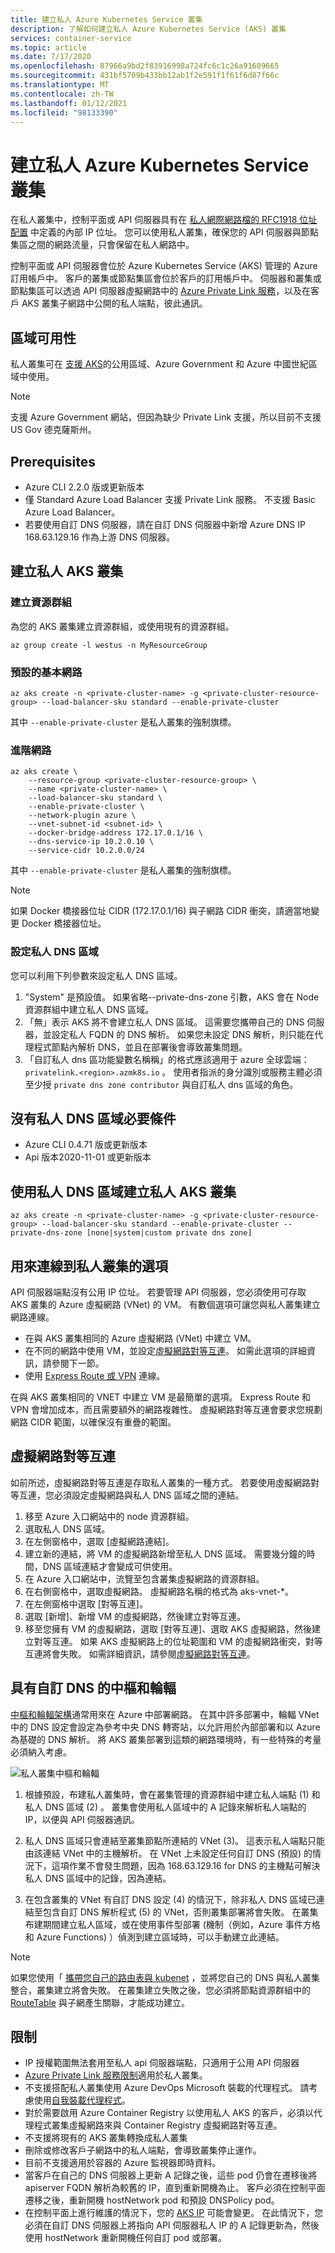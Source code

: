 ```yaml
---
title: 建立私人 Azure Kubernetes Service 叢集
description: 了解如何建立私人 Azure Kubernetes Service (AKS) 叢集
services: container-service
ms.topic: article
ms.date: 7/17/2020
ms.openlocfilehash: 87966a9bd2f83916998a724fc6c1c26a91609665
ms.sourcegitcommit: 431bf5709b433bb12ab1f2e591f1f61f6d87f66c
ms.translationtype: MT
ms.contentlocale: zh-TW
ms.lasthandoff: 01/12/2021
ms.locfileid: "98133390"
---
```

# <a name="create-a-private-azure-kubernetes-service-cluster"></a>建立私人 Azure Kubernetes Service 叢集

在私人叢集中，控制平面或 API 伺服器具有在 [私人網際網路檔的 RFC1918 位址配置](https://tools.ietf.org/html/rfc1918) 中定義的內部 IP 位址。 您可以使用私人叢集，確保您的 API 伺服器與節點集區之間的網路流量，只會保留在私人網路中。

控制平面或 API 伺服器會位於 Azure Kubernetes Service (AKS) 管理的 Azure 訂用帳戶中。 客戶的叢集或節點集區會位於客戶的訂用帳戶中。 伺服器和叢集或節點集區可以透過 API 伺服器虛擬網路中的 [Azure Private Link 服務][private-link-service]，以及在客戶 AKS 叢集子網路中公開的私人端點，彼此通訊。

## <a name="region-availability"></a>區域可用性

私人叢集可在 [支援 AKS](https://azure.microsoft.com/global-infrastructure/services/?products=kubernetes-service)的公用區域、Azure Government 和 Azure 中國世紀區域中使用。

> [!NOTE]
> 支援 Azure Government 網站，但因為缺少 Private Link 支援，所以目前不支援 US Gov 德克薩斯州。

## <a name="prerequisites"></a>Prerequisites

* Azure CLI 2.2.0 版或更新版本
* 僅 Standard Azure Load Balancer 支援 Private Link 服務。 不支援 Basic Azure Load Balancer。  
* 若要使用自訂 DNS 伺服器，請在自訂 DNS 伺服器中新增 Azure DNS IP 168.63.129.16 作為上游 DNS 伺服器。

## <a name="create-a-private-aks-cluster"></a>建立私人 AKS 叢集

### <a name="create-a-resource-group"></a>建立資源群組

為您的 AKS 叢集建立資源群組，或使用現有的資源群組。

```azurecli-interactive
az group create -l westus -n MyResourceGroup
```

### <a name="default-basic-networking"></a>預設的基本網路 

```azurecli-interactive
az aks create -n <private-cluster-name> -g <private-cluster-resource-group> --load-balancer-sku standard --enable-private-cluster  
```
其中 `--enable-private-cluster` 是私人叢集的強制旗標。 

### <a name="advanced-networking"></a>進階網路  

```azurecli-interactive
az aks create \
    --resource-group <private-cluster-resource-group> \
    --name <private-cluster-name> \
    --load-balancer-sku standard \
    --enable-private-cluster \
    --network-plugin azure \
    --vnet-subnet-id <subnet-id> \
    --docker-bridge-address 172.17.0.1/16 \
    --dns-service-ip 10.2.0.10 \
    --service-cidr 10.2.0.0/24 
```
其中 `--enable-private-cluster` 是私人叢集的強制旗標。 

> [!NOTE]
> 如果 Docker 橋接器位址 CIDR (172.17.0.1/16) 與子網路 CIDR 衝突，請適當地變更 Docker 橋接器位址。

### <a name="configure-private-dns-zone"></a>設定私人 DNS 區域

您可以利用下列參數來設定私人 DNS 區域。

1. "System" 是預設值。 如果省略--private-dns-zone 引數，AKS 會在 Node 資源群組中建立私人 DNS 區域。
2. 「無」表示 AKS 將不會建立私人 DNS 區域。  這需要您攜帶自己的 DNS 伺服器，並設定私人 FQDN 的 DNS 解析。  如果您未設定 DNS 解析，則只能在代理程式節點內解析 DNS，並且在部署後會導致叢集問題。
3. 「自訂私人 dns 區功能變數名稱稱」的格式應該適用于 azure 全球雲端： `privatelink.<region>.azmk8s.io` 。 使用者指派的身分識別或服務主體必須至少授 `private dns zone contributor` 與自訂私人 dns 區域的角色。

## <a name="no-private-dns-zone-prerequisites"></a>沒有私人 DNS 區域必要條件

* Azure CLI 0.4.71 版或更新版本
* Api 版本2020-11-01 或更新版本

## <a name="create-a-private-aks-cluster-with-private-dns-zone"></a>使用私人 DNS 區域建立私人 AKS 叢集

```azurecli-interactive
az aks create -n <private-cluster-name> -g <private-cluster-resource-group> --load-balancer-sku standard --enable-private-cluster --private-dns-zone [none|system|custom private dns zone]
```
## <a name="options-for-connecting-to-the-private-cluster"></a>用來連線到私人叢集的選項

API 伺服器端點沒有公用 IP 位址。 若要管理 API 伺服器，您必須使用可存取 AKS 叢集的 Azure 虛擬網路 (VNet) 的 VM。 有數個選項可讓您與私人叢集建立網路連線。

* 在與 AKS 叢集相同的 Azure 虛擬網路 (VNet) 中建立 VM。
* 在不同的網路中使用 VM，並設定[虛擬網路對等互連][virtual-network-peering]。  如需此選項的詳細資訊，請參閱下一節。
* 使用 [Express Route 或 VPN][express-route-or-VPN] 連線。

在與 AKS 叢集相同的 VNET 中建立 VM 是最簡單的選項。  Express Route 和 VPN 會增加成本，而且需要額外的網路複雜性。  虛擬網路對等互連會要求您規劃網路 CIDR 範圍，以確保沒有重疊的範圍。

## <a name="virtual-network-peering"></a>虛擬網路對等互連

如前所述，虛擬網路對等互連是存取私人叢集的一種方式。 若要使用虛擬網路對等互連，您必須設定虛擬網路與私人 DNS 區域之間的連結。
    
1. 移至 Azure 入口網站中的 node 資源群組。  
2. 選取私人 DNS 區域。   
3. 在左側窗格中，選取 [虛擬網路連結]。  
4. 建立新的連結，將 VM 的虛擬網路新增至私人 DNS 區域。 需要幾分鐘的時間，DNS 區域連結才會變成可供使用。  
5. 在 Azure 入口網站中，流覽至包含叢集虛擬網路的資源群組。  
6. 在右側窗格中，選取虛擬網路。 虛擬網路名稱的格式為 aks-vnet-\*。  
7. 在左側窗格中選取 [對等互連]。  
8. 選取 [新增]、新增 VM 的虛擬網路，然後建立對等互連。  
9. 移至您擁有 VM 的虛擬網路，選取 [對等互連]、選取 AKS 虛擬網路，然後建立對等互連。 如果 AKS 虛擬網路上的位址範圍和 VM 的虛擬網路衝突，對等互連將會失敗。 如需詳細資訊，請參閱[虛擬網路對等互連][virtual-network-peering]。

## <a name="hub-and-spoke-with-custom-dns"></a>具有自訂 DNS 的中樞和輪輻

[中樞和輪輻架構](/azure/architecture/reference-architectures/hybrid-networking/hub-spoke)通常用來在 Azure 中部署網路。 在其中許多部署中，輪輻 VNet 中的 DNS 設定會設定為參考中央 DNS 轉寄站，以允許用於內部部署和以 Azure 為基礎的 DNS 解析。 將 AKS 叢集部署到這類的網路環境時，有一些特殊的考量必須納入考慮。

![私人叢集中樞和輪輻](media/private-clusters/aks-private-hub-spoke.png)

1. 根據預設，布建私人叢集時，會在叢集管理的資源群組中建立私人端點 (1) 和私人 DNS 區域 (2) 。 叢集會使用私人區域中的 A 記錄來解析私人端點的 IP，以便與 API 伺服器通訊。

2. 私人 DNS 區域只會連結至叢集節點所連結的 VNet (3)。 這表示私人端點只能由該連結 VNet 中的主機解析。 在 VNet 上未設定任何自訂 DNS (預設) 的情況下，這項作業不會發生問題，因為 168.63.129.16 for DNS 的主機點可解決私人 DNS 區域中的記錄，因為連結。

3. 在包含叢集的 VNet 有自訂 DNS 設定 (4) 的情況下，除非私人 DNS 區域已連結至包含自訂 DNS 解析程式 (5) 的 VNet，否則叢集部署將會失敗。 在叢集布建期間建立私人區域，或在使用事件型部署 (機制（例如，Azure 事件方格和 Azure Functions) ）偵測到建立區域時，可以手動建立此連結。

> [!NOTE]
> 如果您使用「 [攜帶您自己的路由表與 kubenet](https://docs.microsoft.com/azure/aks/configure-kubenet#bring-your-own-subnet-and-route-table-with-kubenet) ，並將您自己的 DNS 與私人叢集整合，叢集建立將會失敗。 在叢集建立失敗之後，您必須將節點資源群組中的 [RouteTable](https://docs.microsoft.com/azure/aks/configure-kubenet#bring-your-own-subnet-and-route-table-with-kubenet) 與子網產生關聯，才能成功建立。

## <a name="limitations"></a>限制 
* IP 授權範圍無法套用至私人 api 伺服器端點，只適用于公用 API 伺服器
* [Azure Private Link 服務限制][private-link-service]適用於私人叢集。
* 不支援搭配私人叢集使用 Azure DevOps Microsoft 裝載的代理程式。 請考慮使用[自我裝載代理程式](https://docs.microsoft.com/azure/devops/pipelines/agents/agents?view=azure-devops&tabs=browser&preserve-view=true)。 
* 對於需要啟用 Azure Container Registry 以使用私人 AKS 的客戶，必須以代理程式叢集虛擬網路來與 Container Registry 虛擬網路對等互連。
* 不支援將現有的 AKS 叢集轉換成私人叢集
* 刪除或修改客戶子網路中的私人端點，會導致叢集停止運作。 
* 目前不支援適用於容器的 Azure 監視器即時資料。
* 當客戶在自己的 DNS 伺服器上更新 A 記錄之後，這些 pod 仍會在遷移後將 apiserver FQDN 解析為較舊的 IP，直到重新開機為止。 客戶必須在控制平面遷移之後，重新開機 hostNetwork pod 和預設 DNSPolicy pod。
* 在控制平面上進行維護的情況下，您的 [AKS IP](https://docs.microsoft.com/azure/aks/limit-egress-traffic#:~:text=By%20default%2C%20AKS%20clusters%20have%20unrestricted%20outbound%20%28egress%29,be%20accessible%20to%20maintain%20healthy%20cluster%20maintenance%20tasks.) 可能會變更。 在此情況下，您必須在自訂 DNS 伺服器上將指向 API 伺服器私人 IP 的 A 記錄更新為，然後使用 hostNetwork 重新開機任何自訂 pod 或部署。

<!-- LINKS - internal -->
[az-provider-register]: /cli/azure/provider?view=azure-cli-latest#az-provider-register
[az-feature-list]: /cli/azure/feature?view=azure-cli-latest#az-feature-list
[az-extension-add]: /cli/azure/extension#az-extension-add
[az-extension-update]: /cli/azure/extension#az-extension-update
[private-link-service]: ../private-link/private-link-service-overview.md#limitations
[virtual-network-peering]: ../virtual-network/virtual-network-peering-overview.md
[azure-bastion]: ../bastion/tutorial-create-host-portal.md
[express-route-or-vpn]: ../expressroute/expressroute-about-virtual-network-gateways.md
[devops-agents]: /azure/devops/pipelines/agents/agents?view=azure-devops
[availability-zones]: availability-zones.md
